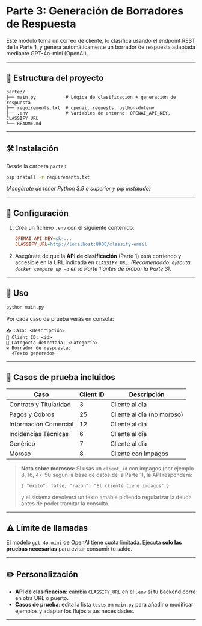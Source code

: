 # Parte 3: Generación de Borradores de Respuesta

Este módulo toma un correo de cliente, lo clasifica usando el endpoint REST de la Parte 1, y genera automáticamente un borrador de respuesta adaptada mediante GPT-4o-mini (OpenAI).

---

## 📂 Estructura del proyecto

```text
parte3/
├── main.py           # Lógica de clasificación + generación de respuesta
├── requirements.txt  # openai, requests, python-dotenv
├── .env              # Variables de entorno: OPENAI_API_KEY, CLASSIFY_URL
└── README.md
```

---

## 🛠️ Instalación

Desde la carpeta `parte3`:

```bash
pip install -r requirements.txt
```

*(Asegúrate de tener Python 3.9 o superior y pip instalado)*

---

## 🔧 Configuración

1. Crea un fichero `.env` con el siguiente contenido:

   ```ini
   OPENAI_API_KEY=sk-...
   CLASSIFY_URL=http://localhost:8000/classify-email
   ```

2. Asegúrate de que la **API de clasificación** (Parte 1) está corriendo y accesible en la URL indicada en `CLASSIFY_URL`.
   *(Recomendado: ejecuta `docker compose up -d` en la Parte 1 antes de probar la Parte 3).*

---

## 🚀 Uso

```bash
python main.py
```

Por cada caso de prueba verás en consola:

```
📥 Caso: <Descripción>
👤 Client ID: <id>
📂 Categoría detectada: <Categoría>
✉️ Borrador de respuesta:
  <Texto generado>
```

---

## 🎯 Casos de prueba incluidos

| Caso                   | Client ID | Descripción                |
| ---------------------- | --------- | -------------------------- |
| Contrato y Titularidad | 3         | Cliente al día             |
| Pagos y Cobros         | 25        | Cliente al día (no moroso) |
| Información Comercial  | 12        | Cliente al día             |
| Incidencias Técnicas   | 6         | Cliente al día             |
| Genérico               | 7         | Cliente al día             |
| Moroso                 | 8         | Cliente con impagos        |

> **Nota sobre morosos:**
> Si usas un `client_id` con impagos (por ejemplo 8, 16, 47–50 según la base de datos de la Parte 1), la API responderá:
>
> ```jsonc
> { "exito": false, "razon": "El cliente tiene impagos" }
> ```
>
> y el sistema devolverá un texto amable pidiendo regularizar la deuda antes de poder tramitar la consulta.

---

## ⚠️ Límite de llamadas

El modelo `gpt-4o-mini` de OpenAI tiene cuota limitada. Ejecuta **solo las pruebas necesarias** para evitar consumir tu saldo.

---

## ✏️ Personalización

* **API de clasificación**: cambia `CLASSIFY_URL` en el `.env` si tu backend corre en otra URL o puerto.
* **Casos de prueba**: edita la lista `tests` en `main.py` para añadir o modificar ejemplos y adaptar los flujos a tus necesidades.

---

